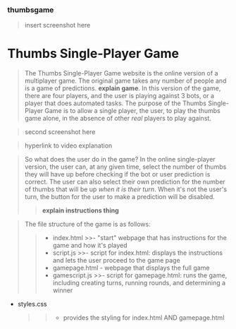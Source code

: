 ### thumbsgame

>insert screenshot here

# Thumbs Single-Player Game
>The Thumbs Single-Player Game website is the online version of a multiplayer game.
The original game takes any number of people and is a game of predictions.
__explain game__.
In this version of the game, there are four players, and the user is playing against 3 bots, or a player that does automated tasks.
The purpose of the Thumbs Single-Player Game is to allow a single player, the user, to play the thumbs game alone, in the absence of other *real* players to play against.

>second screenshot here

>hyperlink to video explanation

>So what does the user do in the game?
In the online single-player version, the user can, at any given time, select the number of thumbs they will have up before checking if the bot or user prediction is correct.
The user can also select their own prediction for the number of thumbs that will be up *when it is their turn*.
When it's not the user's turn, the button for the user to make a prediction will be disabled.
>>__explain instructions thing__

>The file structure of the game is as follows:
>>- index.html
    >>- "start" webpage that has instructions for the game and how it's played
>>- script.js
    >>- script for index.html: displays the instructions and lets the user proceed to the game page
>>- gamepage.html
    - webpage that displays the full game
>>- gamescript.js
    >>- script for gamepage.html: runs the game, including creating turns, running rounds, and determining a winner
- styles.css
    >>- provides the styling for index.html AND gamepage.html
